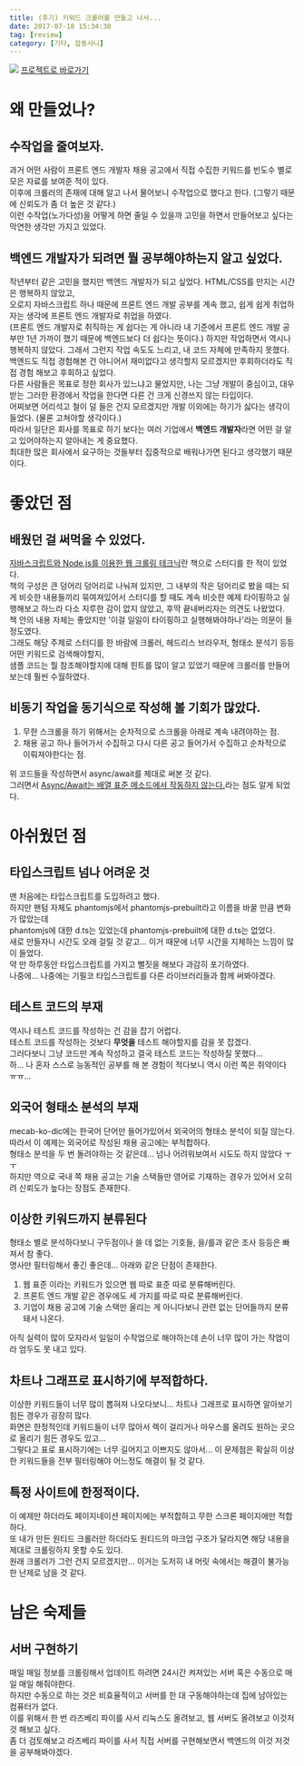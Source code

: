 ```yaml
---
title: (후기) 키워드 크롤러를 만들고 나서...
date: 2017-07-18 15:34:38
tag: [review]
category: [기타, 잡동사니]
---
```

![](thumb.png)
[프로젝트로 바로가기](/2017/07/18/keyword-crawler/)  

# 왜 만들었나?  
## 수작업을 줄여보자.
과거 어떤 사람이 프론트 엔드 개발자 채용 공고에서 직접 수집한 키워드를 빈도수 별로 모은 자료를 보여준 적이 있다.  
이후에 크롤러의 존재에 대해 알고 나서 물어보니 수작업으로 했다고 한다. (그렇기 때문에 신뢰도가 좀 더 높은 것 같다.)  
이런 수작업(노가다성)을 어떻게 하면 줄일 수 있을까 고민을 하면서 만들어보고 싶다는 막연한 생각만 가지고 있었다.  

## 백엔드 개발자가 되려면 뭘 공부해야하는지 알고 싶었다.
작년부터 같은 고민을 했지만 백엔드 개발자가 되고 싶었다. HTML/CSS를 만지는 시간은 행복하지 않았고,  
오로지 자바스크립트 하나 때문에 프론트 엔드 개발 공부를 계속 했고, 쉽게 쉽게 취업하자는 생각에 프론트 엔드 개발자로 취업을 하였다.  
(프론트 엔드 개발자로 취직하는 게 쉽다는 게 아니라 내 기준에서 프론트 엔드 개발 공부만 1년 가까이 했기 때문에 백엔드보다 더 쉽다는 뜻이다.)
하지만 작업하면서 역시나 행복하지 않았다. 그래서 그런지 작업 속도도 느리고, 내 코드 자체에 만족하지 못했다.  
백엔드도 직접 경험해본 건 아니어서 재미없다고 생각할지 모르겠지만 후회하더라도 직접 경험 해보고 후회하고 싶었다.  
다른 사람들은 목표로 정한 회사가 있느냐고 물었지만, 나는 그냥 개발이 중심이고, 대우받는 그러한 환경에서 작업을 한다면 다른 건 크게 신경쓰지 않는 타입이다.  
어찌보면 어리석고 철이 덜 들은 건지 모르겠지만 개발 이외에는 하기가 싫다는 생각이 들었다. (물론 고쳐야할 생각이다.)  
따라서 일단은 회사를 목표로 하기 보다는 여러 기업에서 **백엔드 개발자**라면 어떤 걸 알고 있어야하는지 알아내는 게 중요했다.  
최대한 많은 회사에서 요구하는 것들부터 집중적으로 배워나가면 된다고 생각했기 때문이다.

# 좋았던 점
## 배웠던 걸 써먹을 수 있었다.  
[자바스크립트와 Node.js를 이용한 웹 크롤링 테크닉](http://book.naver.com/bookdb/book_detail.nhn?bid=11481100)란 책으로 스터디를 한 적이 있었다.  
책의 구성은 큰 덩어리 덩어리로 나눠져 있지만, 그 내부의 작은 덩어리로 봤을 때는 되게 비슷한 내용들끼리 묶여져있어서
스터디를 할 때도 계속 비슷한 예제 타이핑하고 실행해보고 하느라 다소 지루한 감이 없지 않았고, 후딱 끝내버리자는 의견도 나왔었다.  
책 안의 내용 자체는 좋았지만 '이걸 일일이 타이핑하고 실행해봐야하나'라는 의문이 들 정도였다.  
그래도 해당 주제로 스터디를 한 바람에 크롤러, 헤드리스 브라우저, 형태소 분석기 등등 어떤 키워드로 검색해야할지,  
샘플 코드는 뭘 참조해야할지에 대해 힌트를 많이 알고 있었기 때문에 크롤러를 만들어보는데 훨씬 수월하였다.  

## 비동기 작업을 동기식으로 작성해 볼 기회가 많았다.
1. 무한 스크롤을 하기 위해서는 순차적으로 스크롤을 아래로 계속 내려야하는 점.  
2. 채용 공고 하나 들어가서 수집하고 다시 다른 공고 들어가서 수집하고 순차적으로 이뤄져야한다는 점.  

위 코드들을 작성하면서 async/await를 제대로 써본 것 같다.  
그러면서 [Async/Await는 배열 표준 메소드에서 작동하지 않는다.](/2017/07/17/es8-async-fact/)라는 점도 알게 되었다.  

# 아쉬웠던 점
## 타입스크립트 넘나 어려운 것
맨 처음에는 타입스크립트를 도입하려고 했다.  
하지만 팬텀 자체도 phantomjs에서 phantomjs-prebuilt라고 이름을 바꿀 만큼 변화가 많았는데  
phantomjs에 대한 d.ts는 있었는데 phantomjs-prebuilt에 대한 d.ts는 없었다.  
새로 만들자니 시간도 오래 걸릴 것 같고... 이거 때문에 너무 시간을 지체하는 느낌이 많이 들었다.  
약 만 하루동안 타입스크립트를 가지고 뻘짓을 해보다 과감히 포기하였다.  
나중에... 나중에는 기필코 타입스크립트를 다른 라이브러리들과 함께 써봐야겠다.  

## 테스트 코드의 부재
역시나 테스트 코드를 작성하는 건 감을 잡기 어렵다.  
테스트 코드를 작성하는 것보다 **무엇을** 테스트 해야할지를 감을 못 잡겠다.  
그러다보니 그냥 코드만 계속 작성하고 결국 테스트 코드는 작성하질 못했다...  
하... 나 혼자 스스로 능동적인 공부를 해 본 경험이 적다보니 역시 이런 쪽은 쥐약이다 ㅠㅠ...  

## 외국어 형태소 분석의 부재
mecab-ko-dic에는 한국어 단어만 들어가있어서 외국어의 형태소 분석이 되질 않는다.  
따라서 이 예제는 외국어로 작성된 채용 공고에는 부적합하다.  
형태소 분석을 두 번 돌려야하는 것 같은데... 넘나 어려워보여서 시도도 하지 않았다 ㅜㅜ  
하지만 역으로 국내 쪽 채용 공고는 기술 스택들만 영어로 기재하는 경우가 있어서 오히려 신뢰도가 높다는 장점도 존재한다.  

## 이상한 키워드까지 분류된다
형태소 별로 분석하다보니 구두점이나 쓸 데 없는 기호들, 을/를과 같은 조사 등등은 빠져서 참 좋다.  
명사만 필터링해서 좋긴 좋은데... 아래와 같은 단점이 존재한다.

1. 웹 표준 이라는 키워드가 있으면 웹 따로 표준 따로 분류해버린다.  
2. 프론트 엔드 개발 같은 경우에도 세 가지를 따로 따로 분류해버린다.  
3. 기업이 채용 공고에 기술 스택만 올리는 게 아니다보니 관련 없는 단어들까지 분류돼서 나온다.

아직 실력이 많이 모자라서 일일이 수작업으로 해야하는데 손이 너무 많이 가는 작업이라 엄두도 못 내고 있다.

## 차트나 그래프로 표시하기에 부적합하다.  
이상한 키워드들이 너무 많이 뽑혀져 나오다보니... 차트나 그래프로 표시하면 알아보기 힘든 경우가 굉장히 많다.  
화면은 한정적인데 키워드들이 너무 많아서 렉이 걸리거나 마우스를 올려도 원하는 곳으로 올리기 힘든 경우도 있고...  
그렇다고 표로 표시하기에는 너무 길어지고 이쁘지도 않아서... 이 문제점은 확실히 이상한 키워드들을 전부 필터링해야 어느정도 해결이 될 것 같다.  

## 특정 사이트에 한정적이다.
이 예제만 하더라도 페이지네이션 페이지에는 부적합하고 무한 스크론 페이지에만 적합하다.  
또 내가 만든 원티드 크롤러만 하더라도 원티드의 마크업 구조가 달라지면 해당 내용을 제대로 크롤링하지 못할 수도 있다.  
원래 크롤러가 그런 건지 모르겠지만... 이거는 도저히 내 머릿 속에서는 해결이 불가능한 난제로 남을 것 같다.  

# 남은 숙제들
## 서버 구현하기
매일 매일 정보를 크롤링해서 업데이트 하려면 24시간 켜져있는 서버 혹은 수동으로 매일 매일 해줘야한다.  
하지만 수동으로 하는 것은 비효율적이고 서버를 한 대 구동해야하는데 집에 남아있는 컴퓨터가 없다.  
이를 위해서 한 번 라즈베리 파이를 사서 리눅스도 올려보고, 웹 서버도 올려보고 이것저것 해보고 싶다.  
좀 더 검토해보고 라즈베리 파이를 사서 직접 서버를 구현해보면서 백엔드의 이것 저것을 공부해봐야겠다.  
